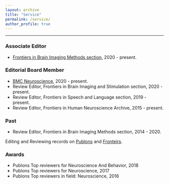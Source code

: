 ```yaml
---
layout: archive
title: "Service"
permalink: /service/
author_profile: true
---
```


------
### Associate Editor
* [Frontiers in Brain Imaging Methods section](https://www.frontiersin.org/journals/all/sections/brain-imaging-methods), 2020 - present.

### Editorial Board Member
* [BMC Neuroscience](https://bmcneurosci.biomedcentral.com/), 2020 - present.
* Review Editor, Frontiers in Brain Imaging and Stimulation section, 2020 - present.
* Review Editor, Frontiers in Speech and Language section, 2019 - present.
* Review Editor, Frontiers in Human Neuroscience Archive, 2015 - present.

### Past
* Review Editor, Frontiers in Brain Imaging Methods section, 2014 - 2020.

Editing and Reviewing records on [Publons](https://publons.com/researcher/18286/xin-di/peer-review/) and [Fronteirs](https://loop.frontiersin.org/people/63547/editorial). 

### Awards
* Publons Top reviewers for Neuroscience And Behavior, 2018
* Publons Top reviewers for Neuroscience, 2017
* Publons Top reviewers in field: Neuroscience, 2016
